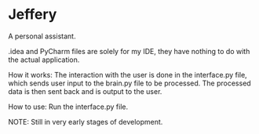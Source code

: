 Jeffery
=======

A personal assistant.

.idea and PyCharm files are solely for my IDE, they have nothing to do with the actual application.

How it works:
The interaction with the user is done in the interface.py file, which sends user input to the brain.py file to be processed. The processed data is then sent back and is output to the user.

How to use:
Run the interface.py file.

NOTE:
Still in very early stages of development.
